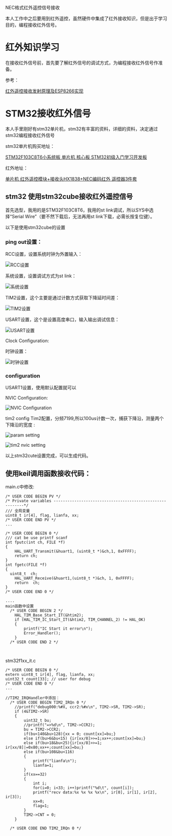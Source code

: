 NEC格式红外遥控信号接收

本人工作中之后要用到红外遥控，虽然硬件中集成了红外接收知识，但是出于学习目的，编程接收红外信号。

# 红外知识学习

在接收红外信号前，首先要了解红外信号的调试方式，为编程接收红外信号作准备。

参考：

[红外遥控接收发射原理及ESP8266实现](https://blog.csdn.net/flyingcys/article/details/78922588)	

# STM32接收红外信号

本人手里刚好有stm32单片机，stm32有丰富的资料，详细的资料，决定通过stm32编程接收红外信号

stm32单片机购买地址：

[STM32F103C8T6小系统板 单片机 核心板 STM32初级入门学习开发板](https://item.taobao.com/item.htm?spm=a1z09.2.0.0.7a1c2e8dZz1QRz&id=551927199155&_u=k1v61smfab7)

红外地址：

[单片机 红外遥控模块+接收头HX1838+NEC编码红外 遥控器3件套](https://detail.tmall.com/item.htm?id=553467229979&spm=a1z09.2.0.0.7a1c2e8dZz1QRz&_u=k1v61smcde0)



## stm32 使用stm32cube接收红外遥控信号

首先选型，我用的是STM32F103C8T6，我用的st link调试，所以SYS中选择“Serial Wire”（要不然下载后，无法再用st link下载，必需长按复位键）。

以下是使用stm32cube的设置 

### ping out设置：

RCC设置，设置系统时钟为外置输入：

![RCC设置](.\img\stm32_rcc.png)

系统设置，设置调试方式为st link：



![系统设置](.\img\stm32_sys.png)

TIM2设置，这个主要是通过计数方式获取下降延时间差：

![TIM2设置](.\img\stm32_tim2.png)

USART设置，这个是设置高度串口，输入输出调试信息：

![USART设置](.\img\stm32_usart1.png)

Clock Configuration:

时钟设置：

![时钟设置](.\img\stm32_clock.png)

### configuration

USART1设置，使用默认配置就可以



NVIC Configuration:

![NVIC Configuration](.\img\stm32_nvic_configuration.png)

tim2 config  Tim2配置，分频7199,所以100us计数一次，捕获下降沿，测量两个下降沿的宽度 :

![param setting](.\img\stm32_tim2_config_param.png)

![tim2 nvic setting](.\img\stm32_tim2_nvic_setting.png)



以上stm32cute设置完成，可以生成代码。

## 使用keil调用函数接收代码：

main.c中修改:

```
/* USER CODE BEGIN PV */
/* Private variables ---------------------------------------------------------*/
/// 全局变量
uint8_t ir[4], flag, lianfa, xx;
/* USER CODE END PV */
...

/* USER CODE BEGIN 0 */
/// cat be use printf scanf
int fputc(int ch, FILE *f)
{
	HAL_UART_Transmit(&huart1, (uint8_t *)&ch,1, 0xFFFF);
	return ch;
}
int fgetc(FILE *f)
{
  uint8_t  ch;
	HAL_UART_Receive(&huart1,(uint8_t *)&ch, 1, 0xFFFF);
	return  ch;
}
/* USER CODE END 0 */

....
main函数中设置
  /* USER CODE BEGIN 2 */
	HAL_TIM_Base_Start_IT(&htim2);
	if (HAL_TIM_IC_Start_IT(&htim2, TIM_CHANNEL_2) != HAL_OK)
	{
		printf("IC Start it error\n");
		Error_Handler();
	}
  /* USER CODE END 2 */
  
  
```

stm32f1xx_it.c

```
/* USER CODE BEGIN 0 */
extern uint8_t ir[4], flag, lianfa, xx;
uint32_t count[33]; // user for debug
/* USER CODE END 0 */
...

//TIM2_IRQHandler中添加：
  /* USER CODE BEGIN TIM2_IRQn 0 */
	//printf("debug000:%#X, ccr2:%#x\n", TIM2->SR, TIM2->SR);
	if (4&TIM2->SR)
	{
		uint32_t bu;
		//printf("=>%d\n", TIM2->CCR2);
		bu = TIM2->CCR2;
		if(bu<140&bu>128){xx = 0; count[xx]=bu;}
		else if(bu>6&bu<15) {ir[xx/8]>>=1;xx++;count[xx]=bu;}
		else if(bu>18&bu<25){ir[xx/8]>>=1; ir[xx/8]|=0x80;xx++;count[xx]=bu;}
		else if(bu>108&bu<116)
		{
			printf("lianfa\n");
			lianfa=1;
		}
		if(xx==32)
		{
			int i;
			for(i=0; i<33; i++)printf("%d\t", count[i]);
			printf("recv data:%x %x %x %x\n", ir[0], ir[1], ir[2], ir[3]);
			xx=0;
			flag=1;
		}
		TIM2->CNT = 0;
	}

  /* USER CODE END TIM2_IRQn 0 */
```

